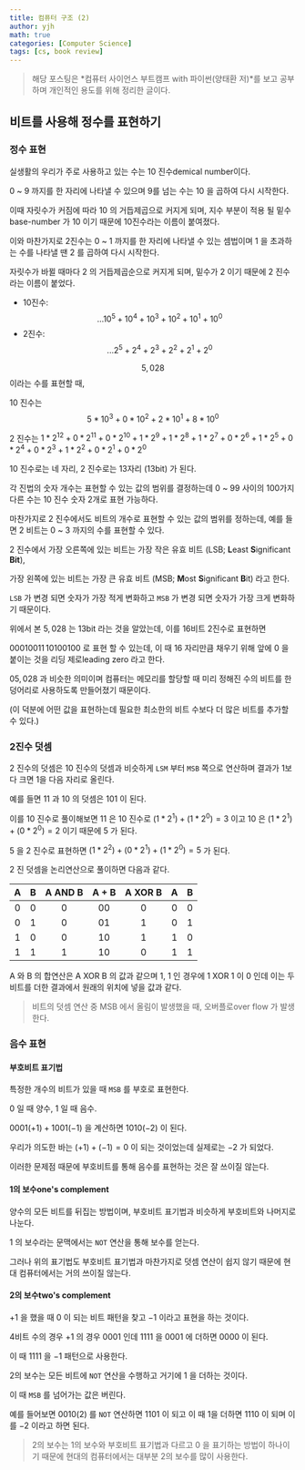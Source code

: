 ```yaml
---
title: 컴퓨터 구조 (2)
author: yjh
math: true
categories: [Computer Science]
tags: [cs, book review]
---
```


> 해당 포스팅은 *컴퓨터 사이언스 부트캠프 with 파이썬(양태환 저)*를 보고 공부하며 개인적인 용도를 위해 정리한 글이다.

## 비트를 사용해 정수를 표현하기

### 정수 표현

실생활의 우리가 주로 사용하고 있는 수는 10 진수demical number이다.

0 ~ 9 까지를 한 자리에 나타낼 수 있으며  9를 넘는 수는 10 을 곱하여 다시 시작한다.

이때 자릿수가 커짐에 따라 10 의 거듭제곱으로 커지게 되며, 지수 부분이 적용 될 밑수base-number 가 10 이기 때문에 10진수라는 이름이 붙여졌다.

이와 마찬가지로 2진수는 0 ~ 1 까지를 한 자리에 나타낼 수 있는 셈법이며 1 을 초과하는 수를 나타낼 땐 2 를 곱하여 다시 시작한다.

자릿수가 바뀔 때마다 2 의 거듭제곱순으로 커지게 되며, 밑수가 2 이기 때문에 2 진수라는 이름이 붙었다.

- 10진수: $$... 10^5 + 10^4 + 10^3 + 10^2 + 10^1 + 10^0$$
- 2진수: $$... 2^5 + 2^4 + 2^3 + 2^2 + 2^1 + 2^0$$

$$5,028$$ 이라는 수를 표현할 때,

10 진수는 $$5 * 10^3 + 0 * 10^2 + 2 * 10^1 + 8 * 10^0$$

2 진수는 $1 * 2^{12} + 0 * 2^{11} + 0 * 2^{10} + 1 * 2^9 + 1 * 2^8 + 1 * 2^7 + 0 * 2^6 + 1 * 2^5 + 0 * 2^4 + 0 * 2^3 + 1 * 2^2 + 0 * 2^1 + 0 * 2^0$

10 진수로는 네 자리, 2 진수로는 13자리 (13bit) 가 된다.

각 진법의 숫자 개수는 표현할 수 있는 값의 범위를 결정하는데 0 ~ 99 사이의 100가지 다른 수는 10 진수 숫자 2개로 표현 가능하다.

마찬가지로 2 진수에서도 비트의 개수로 표현할 수 있는 값의 범위를 정하는데, 예를 들면 2 비트는 0 ~ 3 까지의 수를 표현할 수 있다.

2 진수에서 가장 오른쪽에 있는 비트는 가장 작은 유효 비트 (LSB; **L**east **S**ignificant **Bit**),

가장 왼쪽에 있는 비트는 가장 큰 유효 비트 (MSB; **M**ost **S**ignificant **B**it) 라고 한다.

`LSB` 가 변경 되면 숫자가 가장 적게 변화하고 `MSB` 가 변경 되면 숫자가 가장 크게 변화하기 때문이다.

위에서 본 $5,028$ 는 13bit 라는 것을 알았는데, 이를 16비트 2진수로 표현하면

$0 0 0 1 0 0 1 1 \, 1 0 1 0 0 1 0 0$ 로 표현 할 수 있는데, 이 때 16 자리만큼 채우기 위해 앞에 0 을 붙이는 것을 리딩 제로leading zero 라고 한다.

$05,028$ 과 비슷한 의미이며 컴퓨터는 메모리를 할당할 때 미리 정해진 수의 비트를 한 덩어리로 사용하도록 만들어졌기 때문이다.

(이 덕분에 어떤 값을 표현하는데 필요한 최소한의 비트 수보다 더 많은 비트를 추가할 수 있다.)

### 2진수 덧셈

2 진수의 덧셈은 10 진수의 덧셈과 비슷하게 `LSM` 부터 `MSB` 쪽으로 연산하며 결과가 1보다 크면 1을 다음 자리로 올린다.

예를 들면 $1 1$ 과 $1 0$ 의 덧셈은 $1 0 1$ 이 된다.

이를 10 진수로 풀이해보면 $1 1$ 은 10 진수로 $(1 * 2^1) + (1 * 2^0) = 3$ 이고 $1 0$ 은 $(1 * 2^1) + (0 * 2^0) = 2$ 이기 때문에 $5$ 가 된다.

$5$ 을 2 진수로 표현하면 $(1 * 2^2) + (0 * 2^1) + (1 * 2^0) = 5$ 가 된다.

2 진 덧셈을 논리연산으로 풀이하면 다음과 같다.

|A|B|A AND B|A + B|A XOR B|A|B|
|:-:|:-:|:-------:|:-:|:-:|:-:|:-:|
|0|0|0|00|0|0|0|
|0|1|0|01|1|0|1|
|1|0|0|10|1|1|0|
|1|1|1|10|0|1|1|

A 와 B 의 합연산은 A XOR B 의 값과 같으며 1, 1 인 경우에 1 XOR 1 이 0 인데 이는 두 비트를 더한 결과에서 원래의 위치에 넣을 값과 같다.

> 비트의 덧셈 연산 중 MSB 에서 올림이 발생했을 때, 오버플로over flow 가 발생한다.

### 음수 표현

#### 부호비트 표기법

특정한 개수의 비트가 있을 때 `MSB` 를 부호로 표현한다.

0 일 때 양수, 1 일 때 음수.

$0001(+1) + 1001(-1)$ 을 계산하면 $1010(-2)$ 이 된다.

우리가 의도한 바는 $(+1) + (-1) = 0$ 이 되는 것이었는데 실제로는 $-2$ 가 되었다.

이러한 문제점 때문에 부호비트를 통해 음수를 표현하는 것은 잘 쓰이질 않는다.

#### 1의 보수one's complement

양수의 모든 비트를 뒤집는 방법이며, 부호비트 표기법과 비슷하게 부호비트와 나머지로 나눈다.

1 의 보수라는 문맥에서는 `NOT` 연산을 통해 보수를 얻는다.

그러나 위의 표기법도 부호비트 표기법과 마찬가지로 덧셈 연산이 쉽지 않기 때문에 현대 컴퓨터에서는 거의 쓰이질 않는다.

#### 2의 보수two's complement

$+ 1$ 을 했을 때 0 이 되는 비트 패턴을 찾고 $-1$ 이라고 표현을 하는 것이다.

4비트 수의 경우 $+1$ 의 경우 $0001$ 인데 $1111$ 을 $0001$ 에 더하면 $0000$ 이 된다.

이 때 $1111$ 을 $-1$ 패턴으로 사용한다.

2의 보수는 모든 비트에 `NOT` 연산을 수행하고 거기에 1 을 더하는 것이다.

이 때 `MSB` 를 넘어가는 값은 버린다.

예를 들어보면 $0010(2)$ 를 `NOT` 연산하면 $1101$ 이 되고 이 때 1을 더하면 $1110$ 이 되며 이를 $-2$ 이라고 하면 된다.

> 2의 보수는 1의 보수와 부호비트 표기법과 다르고 0 을 표기하는 방법이 하나이기 때문에 현대의 컴퓨터에서는 대부분 2의 보수를 많이 사용한다.
